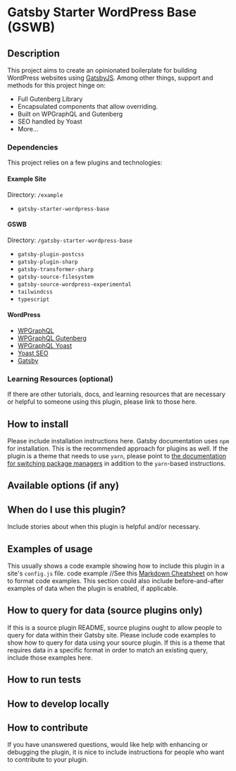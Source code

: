# Gatsby Starter WordPress Base (GSWB)

## Description
This project aims to create an opinionated boilerplate for building WordPress websites using [GatsbyJS](https://gatsbyjs.com). Among other things, support and methods for this project hinge on:

- Full Gutenberg Library
- Encapsulated components that allow overriding.
- Built on WPGraphQL and Gutenberg
- SEO handled by Yoast
- More...

### Dependencies
This project relies on a few plugins and technologies:

#### Example Site
Directory: `/example`

- `gatsby-starter-wordpress-base`

#### GSWB
Directory: `/gatsby-starter-wordpress-base`

- `gatsby-plugin-postcss`
- `gatsby-plugin-sharp`
- `gatsby-transformer-sharp`
- `gatsby-source-filesystem`
- `gatsby-source-wordpress-experimental`
- `tailwindcss`
- `typescript`

#### WordPress
- [WPGraphQL](#)
- [WPGraphQL Gutenberg](#)
- [WPGraphQL Yoast](#)
- [Yoast SEO](#)
- [Gatsby](#)

### Learning Resources (optional)
If there are other tutorials, docs, and learning resources that are necessary or helpful to someone using this plugin, please link to those here.
## How to install
Please include installation instructions here.
Gatsby documentation uses `npm` for installation. This is the recommended approach for plugins as well.
If the plugin is a theme that needs to use `yarn`, please point to [the documentation for switching package managers](/docs/gatsby-cli/#how-to-change-your-default-package-manager-for-your-next-project) in addition to the `yarn`-based instructions.
## Available options (if any)
## When do I use this plugin?
Include stories about when this plugin is helpful and/or necessary.
## Examples of usage
This usually shows a code example showing how to include this plugin in a site's `config.js` file.
    code example
//See this [Markdown Cheatsheet](https://github.com/adam-p/markdown-here/wiki/Markdown-Cheatsheet#code) on how to format code examples.
This section could also include before-and-after examples of data when the plugin is enabled, if applicable.
## How to query for data (source plugins only)
If this is a source plugin README, source plugins ought to allow people to query for data within their Gatsby site. Please include code examples to show how to query for data using your source plugin.
If this is a theme that requires data in a specific format in order to match an existing query, include those examples here.
## How to run tests
## How to develop locally
## How to contribute
If you have unanswered questions, would like help with enhancing or debugging the plugin, it is nice to include instructions for people who want to contribute to your plugin.

